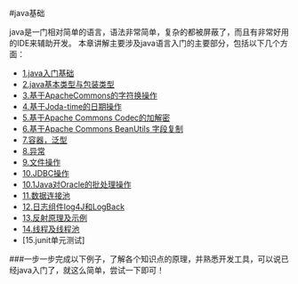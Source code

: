 #java基础

java是一门相对简单的语言，语法非常简单，复杂的都被屏蔽了，而且有非常好用的IDE来辅助开发。
本章讲解主要涉及java语言入门的主要部分，包括以下几个方面：
- [1.java入门基础](http://www.jianshu.com/p/152415126324)
- [2.java基本类型与包装类型](http://www.jianshu.com/p/5d7c9b077771)
- [3.基于ApacheCommons的字符换操作](http://www.jianshu.com/p/7503a33fd503)
- [4.基于Joda-time的日期操作](http://www.jianshu.com/p/5545311cbd5e)
- [5.基于Apache Commons Codec的加解密](http://www.jianshu.com/p/0062c4b3690c)
- [6.基于Apache Commons BeanUtils 字段复制](http://www.jianshu.com/p/12c93d07064c)
- [7.容器，泛型](http://www.jianshu.com/p/f9c457f76d72)
- [8.异常](http://www.jianshu.com/p/a40a4aa0535a)
- [9.文件操作](http://www.jianshu.com/p/781bb97111df)
- [10.JDBC操作](http://www.jianshu.com/p/fad735a1c552)
- [10.1Java对Oracle的批处理操作](http://www.jianshu.com/p/439f18b992d3)
- [11.数据连接池](http://www.jianshu.com/p/20ed4d9e68d5)
- [12.日志组件log4J和LogBack](http://www.jianshu.com/p/3de54d7e420e)
- [13.反射原理及示例](http://www.jianshu.com/p/64cc5652ec91)
- [14.线程及线程池](http://www.jianshu.com/p/2a100428c9eb)
- [15.junit单元测试]

###一步一步完成以下例子，了解各个知识点的原理，并熟悉开发工具，可以说已经java入门了，就这么简单，尝试一下即可！


